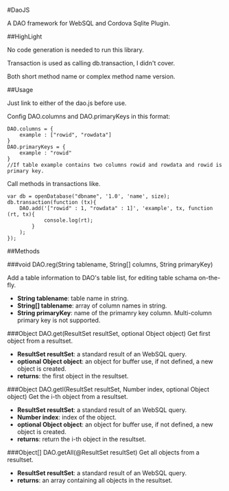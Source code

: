#DaoJS

A DAO framework for WebSQL and Cordova Sqlite Plugin.

##HighLight

No code generation is needed to run this library.

Transaction is used as calling db.transaction, I didn't cover.

Both short method name or complex method name version.

##Usage

Just link to either of the dao.js before use.

Config DAO.columns and DAO.primaryKeys in this format:

    DAO.columns = {
        example : ["rowid", "rowdata"]
    }
    DAO.primaryKeys = {
        example : "rowid"
    }
    //If table example contains two columns rowid and rowdata and rowid is primary key.

Call methods in transactions like.

    var db = openDatabase("dbname", '1.0', 'name', size);
    db.transaction(function (tx){
        DAO.add('["rowid" : 1, "rowdata" : 1]', 'example', tx, function (rt, tx){
                console.log(rt);
            }
        );
    });
    
##Methods

###void DAO.reg(String tablename, String[] columns, String primaryKey)

Add a table information to DAO's table list, for editing table schama on-the-fly.

+ **String tablename**: table name in string.
+ **String[] tablename**: array of column names in string.
+ **String primaryKey**: name of the primamry key column. Multi-column primary key is not supported.

###Object DAO.get(ResultSet resultSet, optional Object object)
Get first object from a resultset.

+ **ResultSet resultSet**: a standard result of an WebSQL query.
+ **optional Object object**: an object for buffer use, if not defined, a new object is created.
+ **returns**: the first object in the resultset.

###Object DAO.getI(ResultSet resultSet, Number index, optional Object object)
Get the i-th object from a resultset.

+ **ResultSet resultSet**: a standard result of an WebSQL query.
+ **Number index**: index of the object.
+ **optional Object object**: an object for buffer use, if not defined, a new object is created.
+ **returns**: return the i-th object in the resultset.

###Object[] DAO.getAll(@ResultSet resultSet)
Get all objects from a resultset.

+ **ResultSet resultSet**: a standard result of an WebSQL query.
+ **returns**: an array containing all objects in the resultset.


